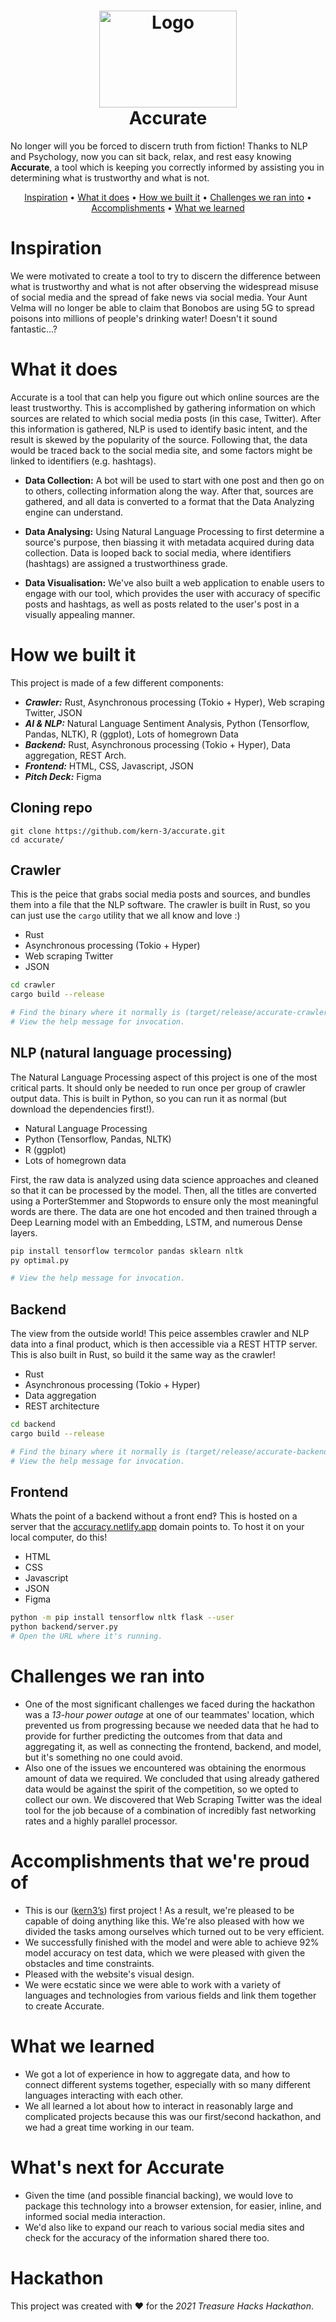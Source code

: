 <h1 align="center">
    <img src="https://user-images.githubusercontent.com/63599413/137497571-fe3c2fb7-c2a6-43dc-8dcd-942f6844a187.png" alt="Logo" width="220![image](https://user-images.githubusercontent.com/63599413/137502029-e7c6c8a1-f6c0-4877-9ae6-2404788dc3f1.png)
" height="155">
    <br>
    Accurate
  <br>
</h1>

No longer will you be forced to discern truth from fiction! Thanks to NLP and Psychology, now you can sit back, relax, and rest easy knowing <b>Accurate</b>, a tool which is keeping you correctly informed by assisting you in determining what is trustworthy and what is not.
<br>
<p align="center">
  <a href="#inspiration">Inspiration</a> •
  <a href="#what-it-does">What it does</a> •
  <a href="#how-we-built-it">How we built it</a> •
  <a href="#challenges-we-ran-into">Challenges we ran into</a> •
  <a href="#accomplishments-that-were-proud-of">Accomplishments</a> •
  <a href="#what-we-learned">What we learned</a> 
</p>

# Inspiration
We were motivated to create a tool to try to discern the difference between what is trustworthy and what is not after observing the widespread misuse of social media and the spread of fake news via social media. Your Aunt Velma will no longer be able to claim that Bonobos are using 5G to spread poisons into millions of people's drinking water! Doesn't it sound fantastic...?

# What it does
Accurate is a tool that can help you figure out which online sources are the least trustworthy. This is accomplished by gathering information on which sources are related to which social media posts (in this case, Twitter). After this information is gathered, NLP is used to identify basic intent, and the result is skewed by the popularity of the source. Following that, the data would be traced back to the social media site, and some factors might be linked to identifiers (e.g. hashtags).
<!-- ### • Data Collection
A bot will be used to start with one post and then go on to others, collecting information along the way. After that, sources are gathered, and all data is converted to a format that the Data Analyzing engine can understand.
### • Data Analysing
Using Natural Language Processing to first determine a source's purpose, then biassing it with metadata acquired during data collection. Data is looped back to social media, where identifiers (hashtags) are assigned a trustworthiness grade.
### • Data Visualisation
We've also built a web application to enable users to engage with our tool, which provides the user with accuracy of specific posts and hashtags, as well as posts related to the user's post in a visually appealing manner. -->


- **Data Collection:** A bot will be used to start with one post and then go on to others, collecting information along the way. After that, sources are gathered, and all data is converted to a format that the Data Analyzing engine can understand.


- **Data Analysing:** Using Natural Language Processing to first determine a source's purpose, then biassing it with metadata acquired during data collection. Data is looped back to social media, where identifiers (hashtags) are assigned a trustworthiness grade.


- **Data Visualisation:** We've also built a web application to enable users to engage with our tool, which provides the user with accuracy of specific posts and hashtags, as well as posts related to the user's post in a visually appealing manner.

# How we built it
This project is made of a few different components:

- ***Crawler:*** Rust, Asynchronous processing (Tokio + Hyper), Web scraping Twitter, JSON
- ***AI & NLP:*** Natural Language Sentiment Analysis, Python (Tensorflow, Pandas, NLTK), R (ggplot), Lots of homegrown Data
- ***Backend:*** Rust, Asynchronous processing (Tokio + Hyper), Data aggregation, REST Arch.
- ***Frontend:*** HTML, CSS, Javascript, JSON
- ***Pitch Deck:*** Figma

## Cloning repo

```
git clone https://github.com/kern-3/accurate.git
cd accurate/
```

## Crawler
This is the peice that grabs social media posts and sources, and bundles them into a file that the NLP software. The crawler is built in Rust, so you can just use the `cargo` utility that we all know and love :)
* Rust
* Asynchronous processing (Tokio + Hyper)
* Web scraping Twitter
* JSON

```bash
cd crawler
cargo build --release

# Find the binary where it normally is (target/release/accurate-crawler)!
# View the help message for invocation.
```

## NLP (natural language processing)
The Natural Language Processing aspect of this project is one of the most critical parts. It should only be needed to run once per group of crawler output data. This is built in Python, so you can run it as normal (but download the dependencies first!).

* Natural Language Processing 
* Python (Tensorflow, Pandas, NLTK)
* R (ggplot)
* Lots of homegrown data


First, the raw data is analyzed using data science approaches and cleaned so that it can be processed by the model. Then, all the titles are converted using a PorterStemmer and Stopwords to ensure only the most meaningful words are there. The data are one hot encoded and then trained through a Deep Learning model with an Embedding, LSTM, and numerous Dense layers.

```bash
pip install tensorflow termcolor pandas sklearn nltk
py optimal.py

# View the help message for invocation.
```

## Backend
The view from the outside world! This peice assembles crawler and NLP data into a final product, which is then accessible via a REST HTTP server. This is also built in Rust, so build it the same way as the crawler!
* Rust
* Asynchronous processing (Tokio + Hyper)
* Data aggregation
* REST architecture
```bash
cd backend
cargo build --release

# Find the binary where it normally is (target/release/accurate-backend)
# View the help message for invocation.
```

## Frontend
Whats the point of a backend without a front end‽ This is hosted on a server that the [accuracy.netlify.app](https://accuracy.netlify.app) domain points to. To host it on your local computer, do this!
* HTML
* CSS
* Javascript
* JSON
* Figma

```bash
python -m pip install tensorflow nltk flask --user
python backend/server.py
# Open the URL where it's running.
```
# Challenges we ran into
* One of the most significant challenges we faced during the hackathon was a *13-hour power outage* at one of our teammates' location, which prevented us from progressing because we needed data that he had to provide for further predicting the outcomes from that data and aggregating it, as well as connecting the frontend, backend, and model, but it's something no one could avoid.
* Also one of the issues we encountered was obtaining the enormous amount of data we required. We concluded that using already gathered data would be against the spirit of the competition, so we opted to collect our own. We discovered that Web Scraping Twitter was the ideal tool for the job because of a combination of incredibly fast networking rates and a highly parallel processor.

# Accomplishments that we're proud of
* This is our ([kern3’s](https://github.com/kern-3)) first project ! As a result, we're pleased to be capable of doing anything like this. We're also pleased with how we divided the tasks among ourselves which turned out to be very efficient.
* We successfully finished with the model and were able to achieve 92% model accuracy on test data, which we were pleased with given the obstacles and time constraints.
* Pleased with the website's visual design.
* We were ecstatic since we were able to work with a variety of languages and technologies from various fields and link them together to create Accurate.

# What we learned
* We got a lot of experience in how to aggregate data, and how to connect different systems together, especially with so many different languages interacting with each other.
* We all learned a lot about how to interact in reasonably large and complicated projects because this was our first/second hackathon, and we had a great time working in our team.

# What's next for Accurate 
* Given the time (and possible financial backing), we would love to package this technology into a browser extension, for easier, inline, and informed social media interaction.
* We'd also like to expand our reach to various social media sites and check for the accuracy of the information shared there too.


# Hackathon
This project was created with ❤️ for the _2021 Treasure Hacks Hackathon_.
